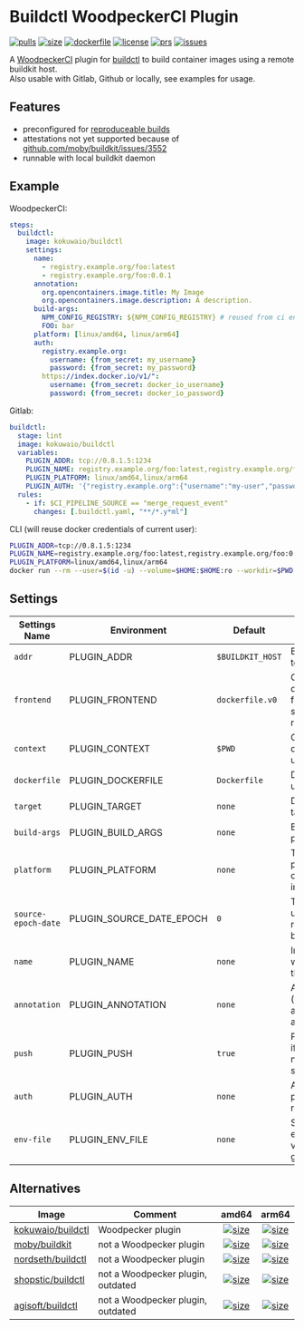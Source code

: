 # Buildctl WoodpeckerCI Plugin

[![pulls](https://img.shields.io/docker/pulls/kokuwaio/buildctl)](https://hub.docker.com/r/kokuwaio/buildctl)
[![size](https://img.shields.io/docker/image-size/kokuwaio/buildctl)](https://hub.docker.com/r/kokuwaio/buildctl)
[![dockerfile](https://img.shields.io/badge/source-Dockerfile%20-blue)](https://git.kokuwa.io/woodpecker/buildctl/src/branch/main/Dockerfile)
[![license](https://img.shields.io/badge/License-EUPL%201.2-blue)](https://git.kokuwa.io/woodpecker/buildctl/src/branch/main/LICENSE)
[![prs](https://img.shields.io/gitea/pull-requests/open/woodpecker/buildctl?gitea_url=https%3A%2F%2Fgit.kokuwa.io)](https://git.kokuwa.io/woodpecker/buildctl/pulls)
[![issues](https://img.shields.io/gitea/issues/open/woodpecker/buildctl?gitea_url=https%3A%2F%2Fgit.kokuwa.io)](https://git.kokuwa.io/woodpecker/buildctl/issues)

A [WoodpeckerCI](https://woodpecker-ci.org) plugin for [buildctl](https://github.com/moby/buildkit) to build container images using a remote buildkit host.  
Also usable with Gitlab, Github or locally, see examples for usage.

## Features

- preconfigured for [reproduceable builds](https://github.com/moby/buildkit/blob/master/docs/build-repro.md)
- attestations not yet supported because of [github.com/moby/buildkit/issues/3552](https://github.com/moby/buildkit/issues/3552)
- runnable with local buildkit daemon

## Example

WoodpeckerCI:

```yaml
steps:
  buildctl:
    image: kokuwaio/buildctl
    settings:
      name:
        - registry.example.org/foo:latest
        - registry.example.org/foo:0.0.1
      annotation:
        org.opencontainers.image.title: My Image
        org.opencontainers.image.description: A description.
      build-args:
        NPM_CONFIG_REGISTRY: ${NPM_CONFIG_REGISTRY} # reused from ci env
        FOO: bar
      platform: [linux/amd64, linux/arm64]
      auth:
        registry.example.org:
          username: {from_secret: my_username}
          password: {from_secret: my_password}
        https://index.docker.io/v1/":
          username: {from_secret: docker_io_username}
          password: {from_secret: docker_io_password}

```

Gitlab:

```yaml
buildctl:
  stage: lint
  image: kokuwaio/buildctl
  variables:
    PLUGIN_ADDR: tcp://0.8.1.5:1234
    PLUGIN_NAME: registry.example.org/foo:latest,registry.example.org/foo:0.0.1
    PLUGIN_PLATFORM: linux/amd64,linux/arm64
    PLUGIN_AUTH: '{"registry.example.org":{"username":"my-user","password":"changeMe"}}'
  rules:
    - if: $CI_PIPELINE_SOURCE == "merge_request_event"
      changes: [.buildctl.yaml, "**/*.y*ml"]
```

CLI (will reuse docker credentials of current user):

```bash
PLUGIN_ADDR=tcp://0.8.1.5:1234
PLUGIN_NAME=registry.example.org/foo:latest,registry.example.org/foo:0.0.1
PLUGIN_PLATFORM=linux/amd64,linux/arm64
docker run --rm --user=$(id -u) --volume=$HOME:$HOME:ro --workdir=$PWD --env=PLUGIN_ADDR --env=PLUGIN_NAME --env=PLUGIN_PLATFORM kokuwaio/buildctl
```

## Settings

| Settings Name       | Environment              | Default          | Description                                                                                     |
| ------------------- | ------------------------ | ---------------- | ----------------------------------------------------------------------------------------------- |
| `addr`              | PLUGIN_ADDR              | `$BUILDKIT_HOST` | Buildkit host to use.                                                                           |
| `frontend`          | PLUGIN_FRONTEND          | `dockerfile.v0`  | Only dockerfile frontend supported right now                                                    |
| `context`           | PLUGIN_CONTEXT           | `$PWD`           | Context directory to use for build                                                              |
| `dockerfile`        | PLUGIN_DOCKERFILE        | `Dockerfile`     | Dockerfile to use.                                                                              |
| `target`            | PLUGIN_TARGET            | `none`           | Dockerfile target                                                                               |
| `build-args`        | PLUGIN_BUILD_ARGS        | `none`           | Build args to pass to build                                                                     |
| `platform`          | PLUGIN_PLATFORM          | `none`           | Target platform for container image.                                                            |
| `source-epoch-date` | PLUGIN_SOURCE_DATE_EPOCH | `0`              | Timestamp to use for reproduceable builds.                                                      |
| `name`              | PLUGIN_NAME              | `none`           | Images names where to push the image.                                                           |
| `annotation`        | PLUGIN_ANNOTATION        | `none`           | Annotations (also known as labels) to add to image                                              |
| `push`              | PLUGIN_PUSH              | `true`           | Push images if output names are set.                                                            |
| `auth`              | PLUGIN_AUTH              | `none`           | Auth for private registries                                                                     |
| `env-file`          | PLUGIN_ENV_FILE          | `none`           | Source environment values from given file                                                       |

## Alternatives

| Image                                                           | Comment                           | amd64 | arm64 |
| --------------------------------------------------------------- | --------------------------------- |:-----:|:-----:|
| [kokuwaio/buildctl](https://hub.docker.com/r/kokuwaio/buildctl) | Woodpecker plugin                 | [![size](https://img.shields.io/docker/image-size/kokuwaio/buildctl?arch=amd64&label=)](https://hub.docker.com/r/kokuwaio/buildctl) | [![size](https://img.shields.io/docker/image-size/kokuwaio/buildctl?arch=arm64&label=)](https://hub.docker.com/r/kokuwaio/buildctl) |
| [moby/buildkit](https://hub.docker.com/r/moby/buildkit)         | not a Woodpecker plugin           | [![size](https://img.shields.io/docker/image-size/moby/buildkit?arch=amd64&label=)](https://hub.docker.com/r/moby/buildkit) | [![size](https://img.shields.io/docker/image-size/moby/buildkit?arch=arm64&label=)](https://hub.docker.com/r/moby/buildkit) |
| [nordseth/buildctl](https://hub.docker.com/r/nordseth/buildctl) | not a Woodpecker plugin           | [![size](https://img.shields.io/docker/image-size/nordseth/buildctl?arch=amd64&label=)](https://hub.docker.com/r/nordseth/buildctl) | [![size](https://img.shields.io/docker/image-size/nordseth/buildctl?arch=arm64&label=)](https://hub.docker.com/r/nordseth/buildctl) |
| [shopstic/buildctl](https://hub.docker.com/r/shopstic/buildctl) | not a Woodpecker plugin, outdated | [![size](https://img.shields.io/docker/image-size/shopstic/buildctl?arch=amd64&label=)](https://hub.docker.com/r/shopstic/buildctl) | [![size](https://img.shields.io/docker/image-size/shopstic/buildctl?arch=arm64&label=)](https://hub.docker.com/r/shopstic/buildctl) |
| [agisoft/buildctl](https://hub.docker.com/r/agisoft/buildctl)   | not a Woodpecker plugin, outdated | [![size](https://img.shields.io/docker/image-size/agisoft/buildctl?arch=amd64&label=)](https://hub.docker.com/r/agisoft/buildctl) | [![size](https://img.shields.io/docker/image-size/agisoft/buildctl?arch=arm64&label=)](https://hub.docker.com/r/agisoft/buildctl) |
